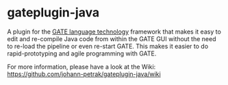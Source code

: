 gateplugin-java
===============

A plugin for the <a href="https://gate.ac.uk">GATE language technology</a> framework that makes it easy to edit and re-compile Java code from within the GATE GUI without the need to re-load the pipeline or even re-start GATE. This makes it easier to do rapid-prototyping and agile programming with GATE.

For more information, please have a look at the Wiki: https://github.com/johann-petrak/gateplugin-java/wiki
